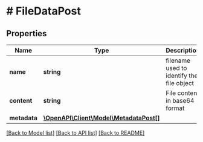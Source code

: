 # # FileDataPost

## Properties

Name | Type | Description | Notes
------------ | ------------- | ------------- | -------------
**name** | **string** | filename used to identify the file object | 
**content** | **string** | File content in base64 format | 
**metadata** | [**\OpenAPI\Client\Model\MetadataPost[]**](MetadataPost.md) |  | 

[[Back to Model list]](../../README.md#documentation-for-models) [[Back to API list]](../../README.md#documentation-for-api-endpoints) [[Back to README]](../../README.md)


